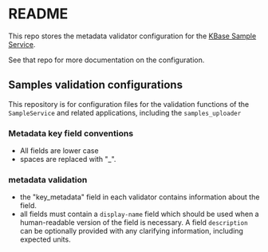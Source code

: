# README

This repo stores the metadata validator configuration for the [KBase Sample Service](https://github.com/kbaseIncubator/sample_service).

See that repo for more documentation on the configuration.

## Samples validation configurations

This repository is for configuration files for the validation functions of the `SampleService` and related applications, including the `samples_uploader`

### Metadata key field conventions

- All fields are lower case
- spaces are replaced with "_".

### metadata validation

- the "key_metadata" field in each validator contains information about the field.
- all fields must contain a `display-name` field which should be used when a human-readable version of the field is necessary. A field `description` can be optionally provided with any clarifying information, including expected units.
